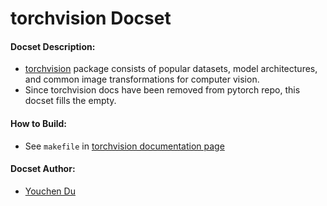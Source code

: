 torchvision Docset
=======================

#### Docset Description:
- [torchvision](https://github.com/pytorch/vision) package consists of popular datasets, model architectures, and common image transformations for computer vision. 
- Since torchvision docs have been removed from pytorch repo, this docset fills the empty.

#### How to Build:

- See `makefile` in [torchvision documentation page](https://github.com/pytorch/vision/blob/master/docs/Makefile)

#### Docset Author:

- [Youchen Du](https://github.com/Time1ess)